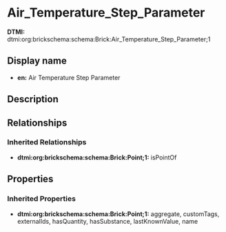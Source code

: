 # Air_Temperature_Step_Parameter
**DTMI:** dtmi:org:brickschema:schema:Brick:Air_Temperature_Step_Parameter;1
## Display name
- **en:** Air Temperature Step Parameter
## Description
## Relationships
### Inherited Relationships
* **dtmi:org:brickschema:schema:Brick:Point;1:** isPointOf
## Properties
### Inherited Properties
* **dtmi:org:brickschema:schema:Brick:Point;1:** aggregate, customTags, externalIds, hasQuantity, hasSubstance, lastKnownValue, name
